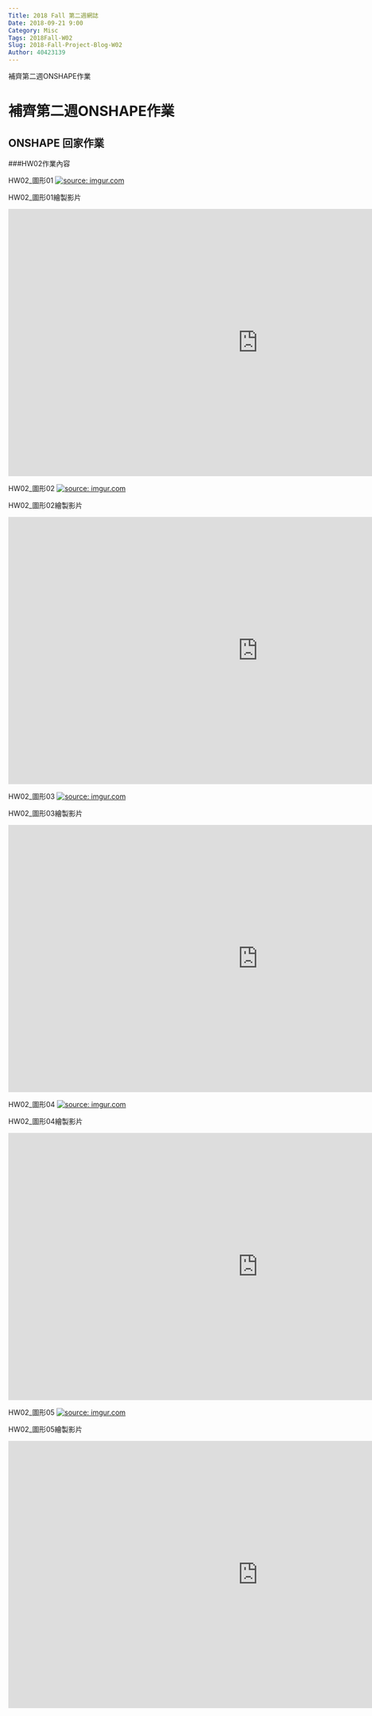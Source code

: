 ```yaml
---
Title: 2018 Fall 第二週網誌
Date: 2018-09-21 9:00
Category: Misc
Tags: 2018Fall-W02
Slug: 2018-Fall-Project-Blog-W02
Author: 40423139
---
```


補齊第二週ONSHAPE作業

<!-- PELICAN_END_SUMMARY -->

# 補齊第二週ONSHAPE作業

## ONSHAPE 回家作業

###HW02作業內容

HW02_圖形01
<a href="https://imgur.com/9MoGUV8"><img src="https://i.imgur.com/9MoGUV8.png" title="source: imgur.com" /></a>

HW02_圖形01繪製影片
<iframe width="1003" height="538" src="https://www.youtube.com/embed/bEA0r9-xgh8" frameborder="0" allow="autoplay; encrypted-media" allowfullscreen></iframe>

HW02_圖形02
<a href="https://imgur.com/qpFcxbX"><img src="https://i.imgur.com/qpFcxbX.png" title="source: imgur.com" /></a>

HW02_圖形02繪製影片
<iframe width="1003" height="538" src="https://www.youtube.com/embed/1s_y65hf1fw" frameborder="0" allow="autoplay; encrypted-media" allowfullscreen></iframe>

HW02_圖形03
<a href="https://imgur.com/XILAlcX"><img src="https://i.imgur.com/XILAlcX.png" title="source: imgur.com" /></a>

HW02_圖形03繪製影片
<iframe width="1003" height="538" src="https://www.youtube.com/embed/fXaHRWGWmVw" frameborder="0" allow="autoplay; encrypted-media" allowfullscreen></iframe>

HW02_圖形04
<a href="https://imgur.com/D1atXUi"><img src="https://i.imgur.com/D1atXUi.png" title="source: imgur.com" /></a>

HW02_圖形04繪製影片
<iframe width="1003" height="538" src="https://www.youtube.com/embed/SItxWeq_gBw" frameborder="0" allow="autoplay; encrypted-media" allowfullscreen></iframe>

HW02_圖形05
<a href="https://imgur.com/ptJ8a9B"><img src="https://i.imgur.com/ptJ8a9B.png" title="source: imgur.com" /></a>

HW02_圖形05繪製影片
<iframe width="1003" height="538" src="https://www.youtube.com/embed/DRw7JooJIYg" frameborder="0" allow="autoplay; encrypted-media" allowfullscreen></iframe>